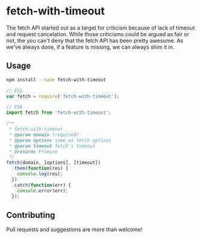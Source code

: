 # fetch-with-timeout
The fetch API started out as a target for criticism because of lack of timeout and request cancelation.  While those criticisms could be argued as fair or not, the you can't deny that the fetch API has been pretty awesome.  As we've always done, if a feature is missing, we can always shim it in.



## Usage

```bash
npm install --save fetch-with-timeout
```

```js
// ES5
var fetch = require('fetch-with-timeout');

// ES6
import fetch from 'fetch-with-timeout';

/**
 * fetch-with-timeout
 * @param domain (required)
 * @param options same as fetch options
 * @param timeout fetch's timeout
 * @returns Promise
 */
fetch(domain, [options], [timeout])
  .then(function(res) {
    console.log(res);
  })
  .catch(function(err) {
    console.error(err);
  });
```



## Contributing

Pull requests and suggestions are more than welcome!